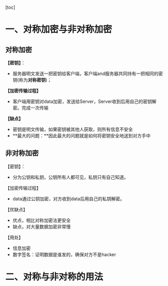 [toc]

# 一、对称加密与非对称加密

## 对称加密

**【密钥】**：

- 服务器明文发送一把密钥给客户端，客户端and服务器共同持有一把相同的密钥(称为**对称密钥**)；

**【加密传输过程】**

- 客户端用密钥对data加密，发送给Server，Server收到后用自己的密钥解密。完成一次传输

**【缺点】**

- 密钥是明文传输，如果密钥被其他人获取，则所有信息不安全
- **最大的问题：**因此最大的问题就是如何将密钥安全地送到对方手中



## 非对称加密

【密钥】：

- 分为公钥和私钥，公钥所有人都可见，私钥只有自己知道。

【加密传输过程】

- data通过公钥加密，对方收到data后用自己的私钥解密。

【优缺点】

- 优点，相比对称加密法更安全
- 缺点，对大量数据加密非常慢

【用处】

- 信息加密
- 数字签名：证明数据是谁发的，确保对方不是hacker

# 二、对称与非对称的用法

